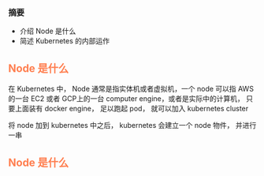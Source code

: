 ### 摘要
+ 介绍 Node 是什么
+ 简述 Kubernetes 的内部运作

## <font color="coral">Node 是什么</font>
在 Kubernetes 中， Node 通常是指实体机或者虚拟机，一个 node 可以指 AWS 的一台 EC2 或者 GCP上的一台 computer engine，或者是实际中的计算机， 只要上面装有 docker engine， 足以跑起 pod， 就可以加入 kubernetes cluster

将 node 加到 kubernetes 中之后， kubernetes 会建立一个 node 物件， 并进行一串

## <font color="coral">Node 是什么</font>
